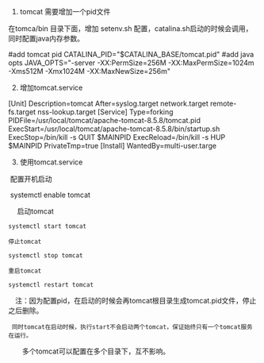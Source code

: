 1. tomcat 需要增加一个pid文件 

在tomca/bin 目录下面，增加 setenv.sh 配置，catalina.sh启动的时候会调用，同时配置java内存参数。 

\#add tomcat pid CATALINA_PID="$CATALINA_BASE/tomcat.pid" #add java opts JAVA_OPTS="-server -XX:PermSize=256M -XX:MaxPermSize=1024m -Xms512M -Xmx1024M -XX:MaxNewSize=256m"

2. 增加tomcat.service

[Unit] Description=tomcat After=syslog.target network.target remote-fs.target nss-lookup.target [Service] Type=forking PIDFile=/usr/local/tomcat/apache-tomcat-8.5.8/tomcat.pid ExecStart=/usr/local/tomcat/apache-tomcat-8.5.8/bin/startup.sh ExecStop=/bin/kill -s QUIT $MAINPID ExecReload=/bin/kill -s HUP $MAINPID PrivateTmp=true [Install] WantedBy=multi-user.targe

3. 使用tomcat.service

​    配置开机启动 

​    systemctl enable tomcat 

　 启动tomcat 

    systemctl start tomcat 

    停止tomcat 

    systemctl stop tomcat 

    重启tomcat 

    systemctl restart tomcat 



　注：因为配置pid，在启动的时候会再tomcat根目录生成tomcat.pid文件，停止之后删除。



     同时tomcat在启动时候，执行start不会启动两个tomcat，保证始终只有一个tomcat服务在运行。 

　　多个tomcat可以配置在多个目录下，互不影响。




